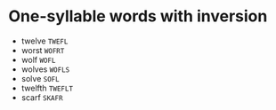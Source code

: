 # One-syllable words with inversion

* twelve `TWEFL`
* worst `WOFRT`
* wolf `WOFL`
* wolves `WOFLS`
* solve `SOFL`
* twelfth `TWEFLT`
* scarf `SKAFR`
